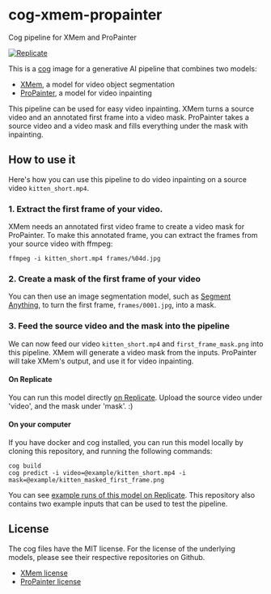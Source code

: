 # cog-xmem-propainter
Cog pipeline for XMem and ProPainter

[![Replicate](https://replicate.com/jd7h/xmem-propainter-pipeline/badge)](https://replicate.com/jd7h/xmem-propainter-inpainting/)

This is a [cog](https://github.com/replicate/cog) image for a generative AI pipeline that combines two models: 
- [XMem](https://github.com/jd7h/XMem), a model for video object segmentation
- [ProPainter](https://github.com/jd7h/ProPainter), a model for video inpainting

This pipeline can be used for easy video inpainting. 
XMem turns a source video and an annotated first frame into a video mask.
ProPainter takes a source video and a video mask and fills everything under the mask with inpainting. 

## How to use it
Here's how you can use this pipeline to do video inpainting on a source video `kitten_short.mp4`.

### 1. Extract the first frame of your video.

XMem needs an annotated first video frame to create a video mask for ProPainter.
To make this annotated frame, you can extract the frames from your source video with ffmpeg:

```
ffmpeg -i kitten_short.mp4 frames/%04d.jpg
```

### 2. Create a mask of the first frame of your video
You can then use an image segmentation model, such as [Segment Anything](https://replicate.com/yyjim/segment-anything-everything), to turn the first frame, `frames/0001.jpg`, into a mask.

### 3. Feed the source video and the mask into the pipeline
We can now feed our video `kitten_short.mp4` and `first_frame_mask.png` into this pipeline. 
XMem will generate a video mask from the inputs. ProPainter will take XMem's output, and use it for video inpainting.

#### On Replicate
You can run this model directly [on Replicate](https://replicate.com/jd7h/xmem-propainter-inpainting/). Upload the source video under 'video', and the mask under 'mask'. :)

#### On your computer
If you have docker and cog installed, you can run this model locally by cloning this repository, and running the following commands:
```
cog build
cog predict -i video=@example/kitten_short.mp4 -i mask=@example/kitten_masked_first_frame.png
```
You can see [example runs of this model on Replicate](https://replicate.com/jd7h/xmem-propainter-inpainting/). This repository also contains two example inputs that can be used to test the pipeline.

## License
The cog files have the MIT license. For the license of the underlying models, please see their respective repositories on Github.
- [XMem license](https://github.com/jd7h/XMem/blob/main/LICENSE)
- [ProPainter license](https://github.com/jd7h/ProPainter/blob/main/LICENSE)

